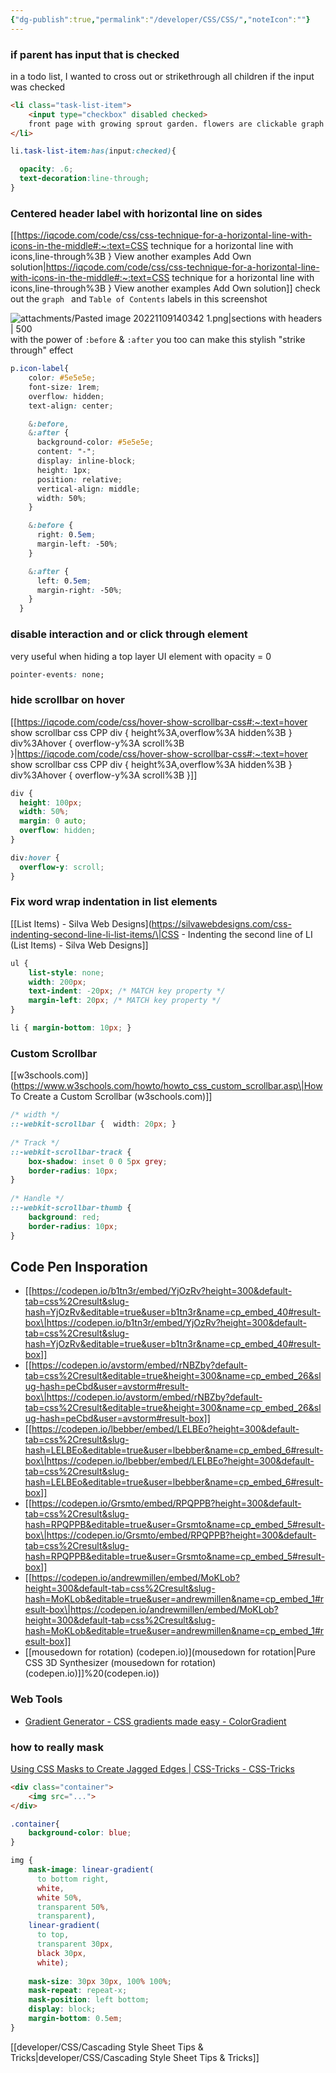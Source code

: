 ```yaml
---
{"dg-publish":true,"permalink":"/developer/CSS/CSS/","noteIcon":""}
---
```



### if parent has input that is checked
in a todo list, I wanted to cross out or strikethrough all children if the input was checked
```html
<li class="task-list-item">
	<input type="checkbox" disabled checked>
	front page with growing sprout garden. flowers are clickable graph view?
</li>
```

```css
li.task-list-item:has(input:checked){

  opacity: .6;
  text-decoration:line-through;
}
```

### Centered header label with horizontal line on sides
[[https://iqcode.com/code/css/css-technique-for-a-horizontal-line-with-icons-in-the-middle#:~:text=CSS technique for a horizontal line with icons,line-through%3B } View another examples Add Own solution\|https://iqcode.com/code/css/css-technique-for-a-horizontal-line-with-icons-in-the-middle#:~:text=CSS technique for a horizontal line with icons,line-through%3B } View another examples Add Own solution]]
check out the `graph ` and  `Table of Contents` labels in this screenshot 

![attachments/Pasted image 20221109140342 1.png|sections with headers   |     500](/img/user/attachments/Pasted%20image%2020221109140342%201.png)
with the power of `:before` & `:after` you too can make this stylish "strike through" effect

```scss
p.icon-label{
    color: #5e5e5e;
    font-size: 1rem;
    overflow: hidden;
    text-align: center;

    &:before,
    &:after {
      background-color: #5e5e5e;
      content: "-";
      display: inline-block;
      height: 1px;
      position: relative;
      vertical-align: middle;
      width: 50%;
    }  

    &:before {
      right: 0.5em;
      margin-left: -50%;
    }

    &:after {
      left: 0.5em;
      margin-right: -50%;
    }
  }
```

### disable interaction and or click through element
very useful when hiding a top layer UI element with opacity = 0 

```css
pointer-events: none;
```

### hide scrollbar on hover
[[https://iqcode.com/code/css/hover-show-scrollbar-css#:~:text=hover show scrollbar css CPP div { height%3A,overflow%3A hidden%3B } div%3Ahover { overflow-y%3A scroll%3B }\|https://iqcode.com/code/css/hover-show-scrollbar-css#:~:text=hover show scrollbar css CPP div { height%3A,overflow%3A hidden%3B } div%3Ahover { overflow-y%3A scroll%3B }]]
```css
div {
  height: 100px;
  width: 50%;
  margin: 0 auto;
  overflow: hidden;
}

div:hover {
  overflow-y: scroll;
}
```

### Fix word wrap indentation in list elements
[[List Items) - Silva Web Designs](https://silvawebdesigns.com/css-indenting-second-line-li-list-items/\|CSS - Indenting the second line of LI (List Items) - Silva Web Designs]]
```css
ul { 
	list-style: none; 
	width: 200px; 
	text-indent: -20px; /* MATCH key property */ 
	margin-left: 20px; /* MATCH key property */ 
} 

li { margin-bottom: 10px; }
```

### Custom Scrollbar 
[[w3schools.com)](https://www.w3schools.com/howto/howto_css_custom_scrollbar.asp\|How To Create a Custom Scrollbar (w3schools.com)]]
```css
/* width */  
::-webkit-scrollbar {  width: 20px; }  
  
/* Track */  
::-webkit-scrollbar-track {  
	box-shadow: inset 0 0 5px grey;  
	border-radius: 10px;
}  
  
/* Handle */  
::-webkit-scrollbar-thumb {  
	background: red;  
	border-radius: 10px;
}
```

## Code Pen Insporation
- [[https://codepen.io/b1tn3r/embed/YjOzRv?height=300&default-tab=css%2Cresult&slug-hash=YjOzRv&editable=true&user=b1tn3r&name=cp_embed_40#result-box\|https://codepen.io/b1tn3r/embed/YjOzRv?height=300&default-tab=css%2Cresult&slug-hash=YjOzRv&editable=true&user=b1tn3r&name=cp_embed_40#result-box]]
- [[https://codepen.io/avstorm/embed/rNBZby?default-tab=css%2Cresult&editable=true&height=300&name=cp_embed_26&slug-hash=peCbd&user=avstorm#result-box\|https://codepen.io/avstorm/embed/rNBZby?default-tab=css%2Cresult&editable=true&height=300&name=cp_embed_26&slug-hash=peCbd&user=avstorm#result-box]]
- [[https://codepen.io/lbebber/embed/LELBEo?height=300&default-tab=css%2Cresult&slug-hash=LELBEo&editable=true&user=lbebber&name=cp_embed_6#result-box\|https://codepen.io/lbebber/embed/LELBEo?height=300&default-tab=css%2Cresult&slug-hash=LELBEo&editable=true&user=lbebber&name=cp_embed_6#result-box]]
- [[https://codepen.io/Grsmto/embed/RPQPPB?height=300&default-tab=css%2Cresult&slug-hash=RPQPPB&editable=true&user=Grsmto&name=cp_embed_5#result-box\|https://codepen.io/Grsmto/embed/RPQPPB?height=300&default-tab=css%2Cresult&slug-hash=RPQPPB&editable=true&user=Grsmto&name=cp_embed_5#result-box]]
- [[https://codepen.io/andrewmillen/embed/MoKLob?height=300&default-tab=css%2Cresult&slug-hash=MoKLob&editable=true&user=andrewmillen&name=cp_embed_1#result-box\|https://codepen.io/andrewmillen/embed/MoKLob?height=300&default-tab=css%2Cresult&slug-hash=MoKLob&editable=true&user=andrewmillen&name=cp_embed_1#result-box]]
- [[mousedown for rotation) (codepen.io)](mousedown for rotation\|Pure CSS 3D Synthesizer (mousedown for rotation) (codepen.io)]]%20(codepen.io))

### Web Tools
- [Gradient Generator - CSS gradients made easy - ColorGradient](https://colorgradient.dev/gradient-generator)

### how to really mask
[Using CSS Masks to Create Jagged Edges | CSS-Tricks - CSS-Tricks](https://css-tricks.com/using-css-masks-to-create-jagged-edges/)
```html
<div class="container">
	<img src="...">
</div>
```

```css
.container{
	background-color: blue;
}

img {
    mask-image: linear-gradient(
      to bottom right,
      white,
      white 50%,
      transparent 50%,
      transparent),
    linear-gradient(
      to top,
      transparent 30px,
      black 30px,
      white);
      
    mask-size: 30px 30px, 100% 100%;
    mask-repeat: repeat-x;
    mask-position: left bottom;
    display: block;
    margin-bottom: 0.5em;
}
```

[[developer/CSS/Cascading Style Sheet Tips & Tricks\|developer/CSS/Cascading Style Sheet Tips & Tricks]]